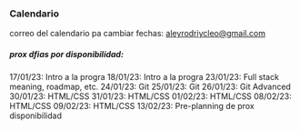 ### Calendario

correo del calendario pa cambiar fechas: aleyrodriycleo@gmail.com

##### prox dfias por disponibilidad:
17/01/23: Intro a la progra
18/01/23: Intro a la progra
23/01/23: Full stack meaning, roadmap, etc.
24/01/23: Git
25/01/23: Git
26/01/23: Git Advanced
30/01/23: HTML/CSS
31/01/23: HTML/CSS
01/02/23: HTML/CSS
08/02/23: HTML/CSS
09/02/23: HTML/CSS
13/02/23: Pre-planning de prox disponibilidad 


